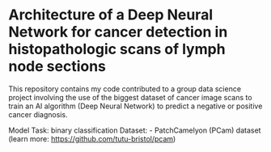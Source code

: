 # Architecture of a Deep Neural Network for cancer detection in histopathologic scans of lymph node sections

This repository contains my code contributed to a group data science project involving the use of the biggest dataset of cancer image scans to train an AI algorithm (Deep Neural Network) to predict a negative or positive cancer diagnosis. 

Model
Task: binary classification 
Dataset: - PatchCamelyon (PCam) dataset (learn more: https://github.com/tutu-bristol/pcam) 
